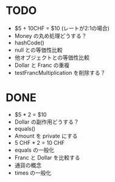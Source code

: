 # TODO
* $5 + 10CHF = $10 (レートが2:1の場合)
* Money の丸め処理どうする？
* hashCode()
* null との等価性比較
* 他オブジェクトとの等価性比較
* Dollar と Franc の重複
* testFrancMultiplication を削除する？

# DONE
* $5 * 2 = $10
* Dollar の副作用どうする？
* equals()
* Amount を private にする
* 5 CHF * 2 = 10 CHF
* equals の一般化
* Franc と Dollar を比較する
* 通貨の概念
* times の一般化

